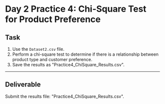 # Day 2 Practice 4: Chi-Square Test for Product Preference

## Task
1. Use the `Dataset2.csv` file.
2. Perform a chi-square test to determine if there is a relationship between product type and customer preference.
3. Save the results as "Practice4_ChiSquare_Results.csv".

---

## Deliverable
Submit the results file: "Practice4_ChiSquare_Results.csv".